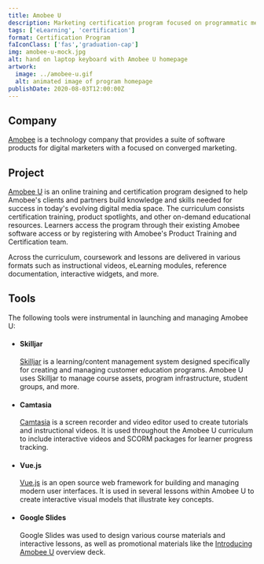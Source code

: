 ```yaml
---
title: Amobee U
description: Marketing certification program focused on programmatic media buying and modern digital strategy
tags: ['eLearning', 'certification']
format: Certification Program
faIconClass: ['fas','graduation-cap']
img: amobee-u-mock.jpg
alt: hand on laptop keyboard with Amobee U homepage
artwork:
  image: ../amobee-u.gif
  alt: animated image of program homepage
publishDate: 2020-08-03T12:00:00Z
---
```


## Company

[Amobee](https://amobee.com) is a technology company that provides a suite of software products for digital marketers with a focused on converged marketing. 

## Project

[Amobee U](https://u.amobee.com) is an online training and certification program designed to help Amobee's clients and partners build knowledge and skills needed for success in today's evolving digital media space. The curriculum consists certification training, product spotlights, and other on-demand educational resources. Learners access the program through their existing Amobee software access or by registering with Amobee's Product Training and Certification team.

<artwork :artwork="artwork"></artwork>

Across the curriculum, coursework and lessons are delivered in various formats such as instructional videos, eLearning modules, reference documentation, interactive widgets, and more.

## Tools

The following tools were instrumental in launching and managing Amobee U:

- #### **Skilljar**
  [Skilljar](https://skilljar.com) is a learning/content management system designed specifically for creating and managing customer education programs. Amobee U uses Skilljar to manage course assets, program infrastructure, student groups, and more.

- #### **Camtasia**
  [Camtasia](https://www.techsmith.com/video-editor.html) is a screen recorder and video editor used to create tutorials and instructional videos. It is used throughout the Amobee U curriculum to include interactive videos and SCORM packages for learner progress tracking.

- #### **Vue.js**
  [Vue.js](https://vuejs.org/) is an open source web framework for building and managing modern user interfaces. It is used in several lessons within Amobee U to create interactive visual models that illustrate key concepts.

- #### **Google Slides**
  Google Slides was used to design various course materials and interactive lessons, as well as promotional materials like the [Introducing Amobee U](https://u.amobee.com/intro-presentation/585408) overview deck.